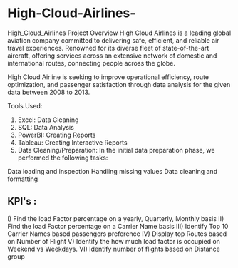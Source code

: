 # High-Cloud-Airlines-

High_Cloud_Airlines
Project Overview
High Cloud Airlines is a leading global aviation company committed to delivering safe, efficient, and reliable air travel experiences. Renowned for its diverse fleet of state-of-the-art aircraft, offering services across an extensive network of domestic and international routes, connecting people across the globe.

High Cloud Airline is seeking to improve operational efficiency, route optimization, and passenger satisfaction through data analysis for the given data between 2008 to 2013.

Tools Used:
1) Excel: Data Cleaning
2) SQL: Data Analysis
3) PowerBI: Creating Reports
4) Tableau: Creating Interactive Reports
5) Data Cleaning/Preparation:
In the initial data preparation phase, we performed the following tasks:

Data loading and inspection
Handling missing values
Data cleaning and formatting

## KPI's :
I) Find the load Factor percentage on a yearly, Quarterly, Monthly basis
II) Find the load Factor percentage on a Carrier Name basis
III) Identify Top 10 Carrier Names based passengers preference
IV) Display top Routes based on Number of Flight
V) Identify the how much load factor is occupied on Weekend vs Weekdays.
VI) Identify number of flights based on Distance group





